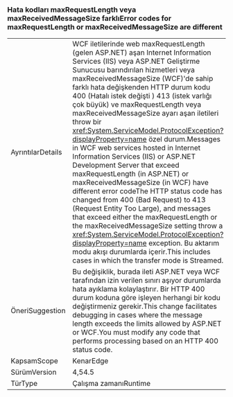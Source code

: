 ### <a name="error-codes-for-maxrequestlength-or-maxreceivedmessagesize-are-different"></a><span data-ttu-id="35e77-101">Hata kodları maxRequestLength veya maxReceivedMessageSize farklı</span><span class="sxs-lookup"><span data-stu-id="35e77-101">Error codes for maxRequestLength or maxReceivedMessageSize are different</span></span>

|   |   |
|---|---|
|<span data-ttu-id="35e77-102">Ayrıntılar</span><span class="sxs-lookup"><span data-stu-id="35e77-102">Details</span></span>|<span data-ttu-id="35e77-103">WCF iletilerinde web maxRequestLength (gelen ASP.NET) aşan Internet Information Services (IIS) veya ASP.NET Geliştirme Sunucusu barındırılan hizmetleri veya maxReceivedMessageSize (WCF)'de sahip farklı hata değişkenden HTTP durum kodu 400 (Hatalı istek değişti ) 413 (istek varlığı çok büyük) ve maxRequestLength veya maxReceivedMessageSize ayarı aşan iletileri throw bir <xref:System.ServiceModel.ProtocolException?displayProperty=name> özel durum.</span><span class="sxs-lookup"><span data-stu-id="35e77-103">Messages in WCF web services hosted in Internet Information Services (IIS) or ASP.NET Development Server that exceed maxRequestLength (in ASP.NET) or maxReceivedMessageSize (in WCF) have different error codeThe HTTP status code has changed from 400 (Bad Request) to 413 (Request Entity Too Large), and messages that exceed either the maxRequestLength or the maxReceivedMessageSize setting throw a <xref:System.ServiceModel.ProtocolException?displayProperty=name> exception.</span></span> <span data-ttu-id="35e77-104">Bu aktarım modu akışı durumlarda içerir.</span><span class="sxs-lookup"><span data-stu-id="35e77-104">This includes cases in which the transfer mode is Streamed.</span></span>|
|<span data-ttu-id="35e77-105">Öneri</span><span class="sxs-lookup"><span data-stu-id="35e77-105">Suggestion</span></span>|<span data-ttu-id="35e77-106">Bu değişiklik, burada ileti ASP.NET veya WCF tarafından izin verilen sınırı aşıyor durumlarda hata ayıklama kolaylaştırır. Bir HTTP 400 durum koduna göre işleyen herhangi bir kodu değiştirmeniz gerekir.</span><span class="sxs-lookup"><span data-stu-id="35e77-106">This change facilitates debugging in cases where the message length exceeds the limits allowed by ASP.NET or WCF.You must modify any code that performs processing based on an HTTP 400 status code.</span></span>|
|<span data-ttu-id="35e77-107">Kapsam</span><span class="sxs-lookup"><span data-stu-id="35e77-107">Scope</span></span>|<span data-ttu-id="35e77-108">Kenar</span><span class="sxs-lookup"><span data-stu-id="35e77-108">Edge</span></span>|
|<span data-ttu-id="35e77-109">Sürüm</span><span class="sxs-lookup"><span data-stu-id="35e77-109">Version</span></span>|<span data-ttu-id="35e77-110">4,5</span><span class="sxs-lookup"><span data-stu-id="35e77-110">4.5</span></span>|
|<span data-ttu-id="35e77-111">Tür</span><span class="sxs-lookup"><span data-stu-id="35e77-111">Type</span></span>|<span data-ttu-id="35e77-112">Çalışma zamanı</span><span class="sxs-lookup"><span data-stu-id="35e77-112">Runtime</span></span>|


